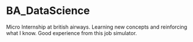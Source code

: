 # BA_DataScience
Micro Internship at british airways. Learning new concepts and reinforcing what I know. Good experience from this job simulator. 

